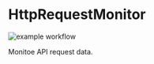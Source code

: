 # HttpRequestMonitor
![example workflow](https://github.com/Darktt/HttpRequestMonitor/actions/workflows/main.yml/badge.svg)

Monitoe API request data.